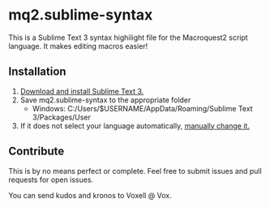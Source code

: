 # mq2.sublime-syntax
This is a Sublime Text 3 syntax highilight file for the Macroquest2 script language. It makes editing macros easier!

## Installation
1. [Download and install Sublime Text 3.](https://www.sublimetext.com/)
2. Save mq2.sublime-syntax to the appropriate folder
    * Windows: C:/Users/$USERNAME/AppData/Roaming/Sublime Text 3/Packages/User
3. If it does not select your language automatically, [manually change it.](https://superuser.com/questions/622456/set-current-language-without-saving-file-in-sublime-text)

## Contribute
This is by no means perfect or complete. Feel free to submit issues and pull requests for open issues.

You can send kudos and kronos to Voxell @ Vox.

